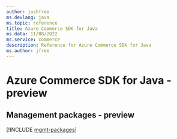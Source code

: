 ```yaml
---
author: joshfree
ms.devlang: java
ms.topic: reference
title: Azure Commerce SDK for Java
ms.data: 11/08/2022
ms.service: commerce
description: Reference for Azure Commerce SDK for Java
ms.author: jfree
---
```

# Azure Commerce SDK for Java - preview

## Management packages - preview
[!INCLUDE [mgmt-packages](commerce-mgmt-index.md)]